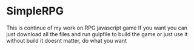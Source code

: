 # SimpleRPG
This is continue of my work on RPG javascript game
If you want you can just download all the files and run gulpfile to build the game or just use it without build it doesnt matter, do what you want
